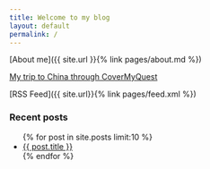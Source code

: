 ```yaml
---
title: Welcome to my blog
layout: default
permalink: /
---
```


[About me]({{ site.url }}{% link pages/about.md %})

[My trip to China through CoverMyQuest](https://www.covermymeds.com/main/covermyquest-alex-mooney/)

[RSS Feed]({{ site.url}}{% link pages/feed.xml %})

### Recent posts
<ul>
  {% for post in site.posts limit:10 %}
    <li><a href="{{ site.url }}{{ post.url }}">{{ post.title }}</a></li>
  {% endfor %}
</ul>

